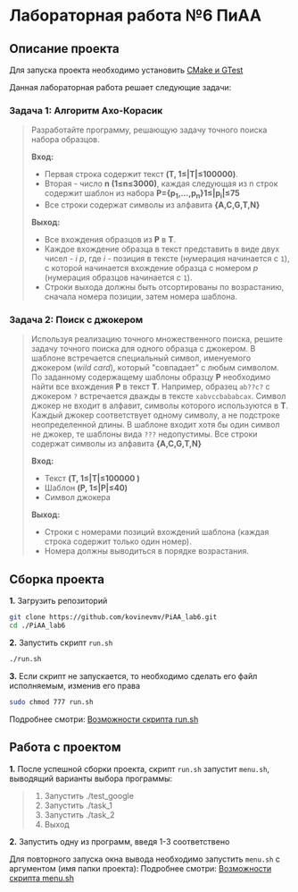 # Лабораторная работа №6 ПиАА

## Описание проекта

Для запуска проекта необходимо установить [CMake и GTest](/doc/howtoinstall.md)

Данная лабораторная работа решает следующие задачи:

### Задача 1: Алгоритм Ахо-Корасик

 > Разработайте программу,  решающую задачу точного поиска набора образцов.
 > 
 > **Вход:**
 >  * Первая строка содержит текст **(T, 1≤|T|≤100000)**.
 >  * Вторая - число **n (1≤n≤3000)**, каждая следующая из n строк содержит шаблон из набора **P={p<sub>1</sub>,…,p<sub>n</sub>}1≤|p<sub>i</sub>|≤75**
 >  * Все строки содержат символы из алфавита **{A,C,G,T,N}**
 > 
 >
 > **Выход:**
 >  * Все вхождения образцов из **P** в **T**.
 >  * Каждое вхождение образца в текст представить в виде двух чисел - *i p*, где *i* - позиция в тексте (нумерация начинается с `1`), с которой начинается вхождение образца с номером *p* (нумерация образцов начинается с `1`).
 >  * Строки выхода должны быть отсортированы по возрастанию, сначала номера позиции, затем номера шаблона.


### Задача 2: Поиск с джокером

 > Используя реализацию точного множественного поиска, решите задачу точного поиска для одного образца с джокером.
 > В шаблоне встречается специальный символ, именуемого джокером (*wild card*), который "совпадает" с любым символом. По заданному содержащему шаблоны образцу **P** необходимо найти все вхождения **Р** в текст **Т**.
 > Например, образец `аb??с?` с джокером `?` встречается дважды в тексте `xabvccbababcax`.
 > Символ джокер не входит в алфавит, символы которого используются в **T**. Каждый джокер соответствует одному символу, а не подстроке неопределенной длины. В шаблоне входит хотя бы один символ не джокер, те шаблоны вида `???` недопустимы.
 > Все строки содержат символы из алфавита **{A,C,G,T,N}**
 >
 > **Вход:**
 >  * Текст **(T, 1≤|T|≤100000 )**
 >  * Шаблон **(P, 1≤|P|≤40)**
 >  * Символ джокера
 > 
 > 
 > **Выход:**
 >  * Строки с номерами позиций вхождений шаблона (каждая строка содержит только один номер).
 >  * Номера должны выводиться в порядке возрастания.

 

## Сборка проекта

**1.** Загрузить репозиторий

```bash
git clone https://github.com/kovinevmv/PiAA_lab6.git
cd ./PiAA_lab6
```

**2.** Запустить скрипт `run.sh`

```bash
./run.sh
```

**3.** Если скрипт не запускается, то необходимо сделать его файл исполняемым, изменив его права

```bash
sudo chmod 777 run.sh
```

Подробнее смотри: [Возможности скрипта run.sh](doc/aboutscripts.md)

## Работа с проектом
 
**1.** После успешной сборки проекта, скрипт `run.sh` запустит `menu.sh`, выводящий варианты выбора программы:

 > 1. Запустить ./test_google     
 > 2. Запустить ./task_1          
 > 3. Запустить ./task_2  
 > 4. Выход  


**2.**  Запустить одну из программ, введя 1-3 соответствено

  Для повторного запуска окна вывода необходимо запустить `menu.sh` с аргументом (имя папки проекта):
  Подробнее смотри: [Возможности скрипта menu.sh](doc/aboutscripts.md)
 
        
